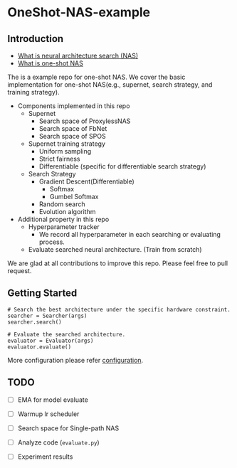 # OneShot-NAS-example

## Introduction

* [What is neural architecture search (NAS)](./doc/nas.md)
* [What is one-shot NAS](./doc/one_shot_nas.md)

The is a example repo for one-shot NAS. We cover the basic implementation for one-shot NAS(e.g., supernet, search strategy, and training strategy).
* Components implemented in this repo
    * Supernet
        * Search space of ProxylessNAS
        * Search space of FbNet
        * Search space of SPOS
    * Supernet training strategy
        * Uniform sampling
        * Strict fairness
        * Differentiable (specific for differentiable search strategy)
    * Search Strategy
        * Gradient Descent(Differentiable)
            - Softmax
            - Gumbel Softmax
        * Random search
        * Evolution algorithm
* Additional property in this repo
    * Hyperparameter tracker
        * We record all hyperparameter in each searching or evaluating process.
    * Evaluate searched neural architecture. (Train from scratch)

We are glad at all contributions to improve this repo. Please feel free to pull request.

## Getting Started
```python=
# Search the best architecture under the specific hardware constraint.
searcher = Searcher(args)
searcher.search()

# Evaluate the searched architecture.
evaluator = Evaluator(args)
evaluator.evaluate()
```

More configuration please refer [configuration](./doc/get_start.md).

## TODO
* [ ] EMA for model evaluate
* [ ] Warmup lr scheduler
* [ ] Search space for Single-path NAS
* [ ] Analyze code (`evaluate.py`)
* [ ] Experiment results



